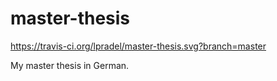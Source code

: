 master-thesis
=============

https://travis-ci.org/lpradel/master-thesis.svg?branch=master

My master thesis in German.
